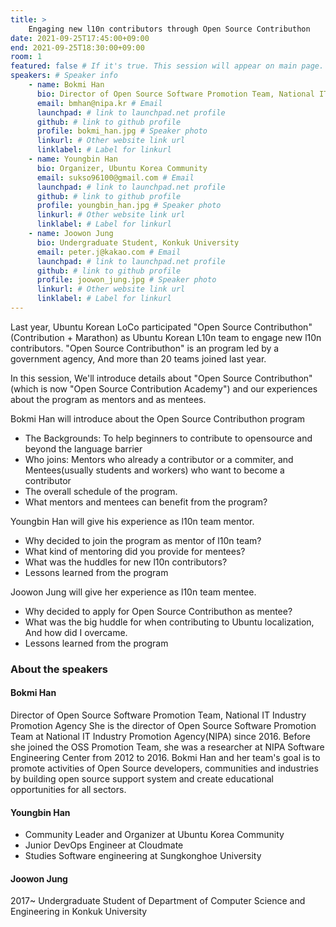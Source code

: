 ```yaml
---
title: >
    Engaging new l10n contributors through Open Source Contributhon 
date: 2021-09-25T17:45:00+09:00
end: 2021-09-25T18:30:00+09:00
room: 1
featured: false # If it's true. This session will appear on main page.
speakers: # Speaker info
    - name: Bokmi Han
      bio: Director of Open Source Software Promotion Team, National IT Industry Promotion Agency
      email: bmhan@nipa.kr # Email
      launchpad: # link to launchpad.net profile
      github: # link to github profile
      profile: bokmi_han.jpg # Speaker photo
      linkurl: # Other website link url
      linklabel: # Label for linkurl
    - name: Youngbin Han
      bio: Organizer, Ubuntu Korea Community
      email: sukso96100@gmail.com # Email
      launchpad: # link to launchpad.net profile
      github: # link to github profile
      profile: youngbin_han.jpg # Speaker photo
      linkurl: # Other website link url
      linklabel: # Label for linkurl
    - name: Joowon Jung
      bio: Undergraduate Student, Konkuk University
      email: peter.j@kakao.com # Email
      launchpad: # link to launchpad.net profile
      github: # link to github profile
      profile: joowon_jung.jpg # Speaker photo
      linkurl: # Other website link url
      linklabel: # Label for linkurl
---
```

Last year, Ubuntu Korean LoCo participated "Open Source Contributhon"(Contribution + Marathon) as Ubuntu Korean L10n team to engage new l10n contributors.
"Open Source Contributhon" is an program led by a government agency, And more than 20 teams joined last year.

In this session, We'll introduce details about "Open Source Contributhon"(which is now "Open Source Contribution Academy") and our experiences about the program as mentors and as mentees.

Bokmi Han will introduce about the Open Source Contributhon program
- The Backgrounds: To help beginners to contribute to opensource and beyond the language barrier
- Who joins: Mentors who already a contributor or a commiter, and Mentees(usually students and workers) who want to become a contributor
- The overall schedule of the program.
- What mentors and mentees can benefit from the program?

Youngbin Han will give his experience as l10n team mentor.
- Why decided to join the program as mentor of l10n team?
- What kind of mentoring did you provide for mentees?
- What was the huddles for new l10n contributors?
- Lessons learned from the program

Joowon Jung will give her experience as l10n team mentee.
- Why decided to apply for Open Source Contributhon as mentee?
- What was the big huddle for when contributing to Ubuntu localization, And how did I overcame.
- Lessons learned from the program

### About the speakers

#### Bokmi Han
Director of Open Source Software Promotion Team, National IT Industry Promotion Agency
She is the director of Open Source Software Promotion Team at National IT Industry Promotion Agency(NIPA) since 2016. Before she joined the OSS Promotion Team, she was a researcher at NIPA Software Engineering Center from 2012 to 2016. Bokmi Han and her team's goal is to promote activities of Open Source developers, communities and industries by building open source support system and create educational opportunities for all sectors.
#### Youngbin Han
 - Community Leader and Organizer at Ubuntu Korea Community
 - Junior DevOps Engineer at Cloudmate
 - Studies Software engineering at Sungkonghoe University

#### Joowon Jung
2017~ Undergraduate Student of Department of Computer Science and Engineering in Konkuk University
